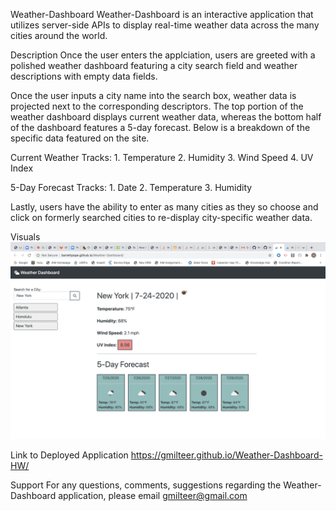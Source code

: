 Weather-Dashboard
Weather-Dashboard is an interactive application that utilizes server-side APIs to display real-time weather data across the many cities around the world.

Description
Once the user enters the applciation, users are greeted with a polished weather dashboard featuring a city search field and weather descriptions with empty data fields.

Once the user inputs a city name into the search box, weather data is projected next to the corresponding descriptors. The top portion of the weather dashboard displays current weather data, whereas the bottom half of the dashboard features a 5-day forecast. Below is a breakdown of the specific data featured on the site.

Current Weather Tracks: 1. Temperature 2. Humidity 3. Wind Speed 4. UV Index

5-Day Forecast Tracks: 1. Date 2. Temperature 3. Humidity

Lastly, users have the ability to enter as many cities as they so choose and click on formerly searched cities to re-display city-specific weather data.

Visuals
![](./Assets/Images/Weather-Dashboard.png)

Link to Deployed Application
https://gmilteer.github.io/Weather-Dashboard-HW/

Support
For any questions, comments, suggestions regarding the Weather-Dashboard application, please email gmilteer@gmail.com